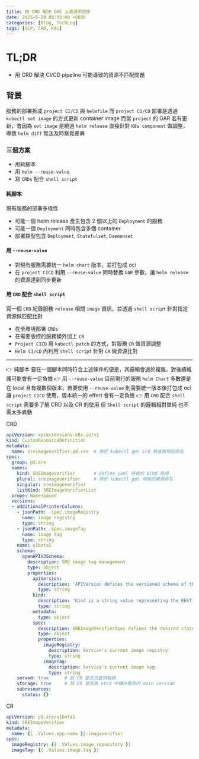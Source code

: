 ```yaml
---
title: 用 CRD 解決 GKE 上資源不同步
date: 2025-5-20 08:00:00 +0800
categories: [Blog, TechLog]
tags: [GCP, CRD, K8s]
---
```



# TL;DR
- 用 CRD 解決 CI/CD pipeline 可能導致的資源不匹配問題

## 背景
服務的部署拆成 `project CI/CD` 與 `helmfile`
而 `project CI/CD` 部署是透過 `kubectl set image` 的方式更新 container image
而當 `project` 的 GAR 若有更新，會因為 `set image` 是繞過 `helm release` 直接針對 `K8s component` 做調整，導致 `helm diff` 無法及時察覺差異

### 三個方案
- 用純腳本
- 用 `helm --reuse-value`
- 寫 `CRDs` 配合 `shell script`

#### 純腳本
現有服務的部署多樣性
- 可能一個 helm release 產生包含 2 個以上的 `Deployment` 的服務
- 可能一個 `Deployment` 同時包含多個 container
- 部署類型包含 `Deployment`, `Statefulset`, `Daemonset`

#### 用 `--reuse-value`
- 對現有服務需要統一 `helm chart` 版本，並打包成 oci
- 在 `project CICD` 利用 `--reuse-value` 同時替換 `GAR` 參數，讓 `helm release` 的資源達到同步更新

#### 用 `CRD` 配合 `shell script`
寫一個 `CRD` 紀錄服務 `release` 相關 `image` 資訊，並透過 `shell script` 針對指定資源做匹配比對

- 在全環境部署 `CRDs`
- 在需要版控的服務額外加上 `CR`
- `Project CICD` 用 `kubectl patch` 的方式，對服務 `CR` 做資源調整
- `Helm CI/CD` 內利用 `shell script` 針對 `CR` 做資源比對
---
👉  純腳本
要在一個腳本同時符合上述條件的便是，其邏輯會過於複雜，對後續維護可能會有一定負擔
👉 用 `--reuse-value`
目前現行的服務 `helm Chart` 多數還是在 local 且有複數個版本，若要使用 `--reuse-value` 則需要統一版本後打包成 oci 讓 `project CICD` 使用，版本統一的 effert 會有一定負擔
👉 用 `CRD` 配合 `shell script`
需要多了解 CRD 以及 CR 的使用
但 `Shell script` 的邏輯相對單純
也不需太多異動

CRD
```yaml
apiVersion: apiextensions.k8s.io/v1
kind: CustomResourceDefinition
metadata:
  name: sreimageverifier.pd.sre  # 用於 kubectl get crd 時查詢用的命名
spec:
  group: pd.sre
  names:
    kind: SREImageVerifier       # define yaml 時候的 kind 使用
    plural: sreimageverifier     # 用於 kubectl get 時候的資源命名
    singular: sreimageverifier
    listKind: SREImageVerifierList
  scope: Namespaced
  versions:
  - additionalPrinterColumns:
    - jsonPath: .spec.imageRegistry
      name: image registry
      type: string
    - jsonPath: .spec.imageTag
      name: image tag
      type: string
    name: v1beta1
    schema:
      openAPIV3Schema:
        description: SRE image tag management
        type: object
        properties:
          apiVersion:
            description: 'APIVersion defines the versioned schema of this representation'
            type: string
          kind:
            description: 'Kind is a string value representing the REST resource this object represents. Servers may infer this from the endpoint the client submits requests to. Cannot be updated. In CamelCase. More info: https://git.k8s.io/community/contributors/devel/sig-architecture/api-conventions.md#types-kinds'
            type: string
          metadata:
            type: object
          spec:
            description: SREImageVerifierSpec defines the desired state of SREImageVerifier
            type: object
            properties:
              imageRegistry:
                description: Service's current image registry.
                type: string
              imageTag:
                description: Service's current image tag.
                type: string
    served: true      # 該 CR 是否仍提供服務
    storage: true     # 該 CR 是否為 etcd 中儲存使用的 main version
    subresources:
      status: {}
```

CR
```yaml
apiVersion: pd.sre/v1beta1
kind: SREImageVerifier
metadata:
  name: {{ .Values.app.name }}-imageverifier
spec:
  imageRegistry: {{ .Values.image.repository }}
  imageTag: {{ .Values.image.tag }}
```